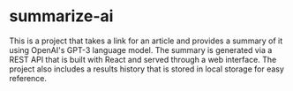 # summarize-ai

This is a project that takes a link for an article and provides a summary of it using OpenAI's GPT-3 language model. The summary is generated via a REST API that is built with React and served through a web interface. The project also includes a results history that is stored in local storage for easy reference.

